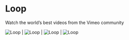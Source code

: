 # Loop
Watch the world’s best videos from the Vimeo community

![Loop](https://raw.githubusercontent.com/lawloretienne/Loop/master/images/Loop_Screenshot_5.png)   |   ![Loop](https://raw.githubusercontent.com/lawloretienne/Loop/master/images/Loop_Screenshot_6.png)   |   ![Loop](https://raw.githubusercontent.com/lawloretienne/Loop/master/images/Loop_Screenshot_7.png)   |   ![Loop](https://raw.githubusercontent.com/lawloretienne/Loop/master/images/Loop_Screenshot_8.png)
